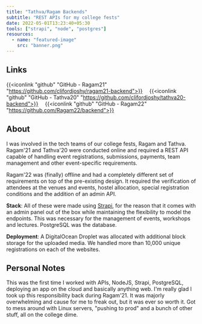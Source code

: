 ```yaml
---
title: "Tathva/Ragam Backends"
subtitle: "REST APIs for my college fests"
date: 2022-05-01T13:23:40+05:30
tools: ["strapi", "node", "postgres"]
resources:
  - name: "featured-image"
    src: "banner.png"
---
```


## Links

{{<iconlink "github" "GitHub - Ragam21" "https://github.com/clifordjoshy/ragam21-backend">}}&emsp;
{{<iconlink "github" "GitHub - Tathva20" "https://github.com/clifordjoshy/tathva20-backend">}}&emsp;
{{<iconlink "github" "GitHub - Ragam22" "https://github.com/Ragam22/backend">}}

## About

I was involved in the tech teams of our college fests, Ragam and Tathva. Ragam'21 and Tathva'20 were conducted online and required a REST API capable of handling event registrations, submissions, payments, team management and other event-specific requirements.

Ragam'22 was (finally) offline and had a completely different set of requirements on top of the pre-existing design. It required the verification of attendees at the venues and events, hostel allocation, special registration conditions and the addition of an admin API.

**Stack**: All of these were made using [Strapi](https://strapi.io/), for the reason that it comes with an admin panel out of the box while maintaining the flexibility to model the endpoints. This was necessary for the management of events, workshops and lectures. PostgreSQL was the database.

**Deployment**: A DigitalOcean Droplet was allocated with additional block storage for the uploaded media. We handled more than 10,000 unique registrations on each of the websites.

## Personal Notes

This was the first time I worked with APIs, NodeJS, Strapi, PostgreSQL, deploying an app on the cloud and basically anything web. I'm really glad I took up this responsibility back during Ragam'21. It was majorly overwhelming and cause for me to freak out, but it was ever so worth it. Got to mess around with Linux servers, "pushing to prod" and a bunch of other stuff, all on the college dime.
